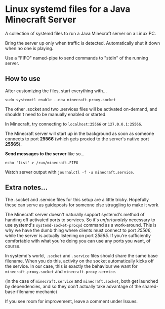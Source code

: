# Linux systemd files for a Java Minecraft Server

A collection of systemd files to run a Java Minecraft server on a Linux PC.

Bring the server up only when traffic is detected. Automatically shut it down when no one is playing.

Use a "FIFO" named-pipe to send commands to "stdin" of the running server.

## How to use

After customizing the files, start everything with...

`sudo systemctl enable --now minecraft-proxy.socket`

The other .socket and two .services files will be activated on-demand, and shouldn't need to be manually enabled or started.

In Minecraft, try connecting to `localhost:25566` or `127.0.0.1:25566`.

The Minecraft server will start up in the background as soon as someone connects to port **25566** (which gets proxied to the server's native port **25565**).

**Send messages to the server** like so...

`echo 'list' > /run/minecraft.FIFO`

Watch server output with `journalctl -f -u minecraft.service`.

## Extra notes...

The .socket and .service files for this setup are a little tricky. Hopefully these can serve as guideposts for someone else struggling to make it work.

The Minecraft server doesn't naturally support systemd's method of handing off activated ports to services. So it's *unfortunately* necessary to use systemd's `systemd-socket-proxyd` command as a work-around. This is why we have the dumb thing where clients must connect to port *25566*, while the server is actually listening on port *25565*. If you're sufficiently comfortable with what you're doing you can use any ports you want, of course.

In systemd's world, `.socket` and `.service` files should share the same base filename. When you do this, activity on the socket automatically kicks off the service. In our case, this is exactly the behaviour we want for `minecraft-proxy.socket` and `minecraft-proxy.service`.

(in the case of `minecraft.service` and `minecraft.socket`, both get launched by dependencies, and so they don't actually take advantage of the shared-base-filename mechanic)

If you see room for improvement, leave a comment under Issues.
